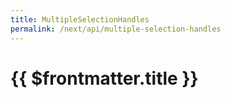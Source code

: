 ```yaml
---
title: MultipleSelectionHandles
permalink: /next/api/multiple-selection-handles
---
```


# {{ $frontmatter.title }}



